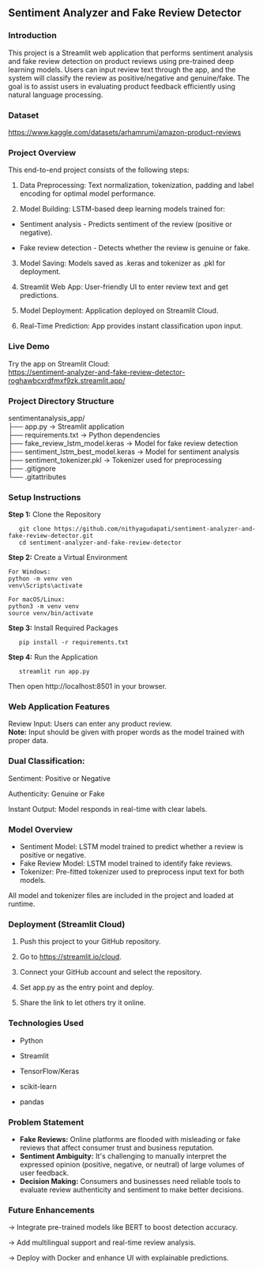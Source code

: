 ## **Sentiment Analyzer and Fake Review Detector**  

### **Introduction**  

This project is a Streamlit web application that performs sentiment analysis and fake review detection on product reviews using pre-trained deep learning models. Users can input review text through the app, and the system will classify the review as positive/negative and genuine/fake. The goal is to assist users in evaluating product feedback efficiently using natural language processing.

### **Dataset**  
https://www.kaggle.com/datasets/arhamrumi/amazon-product-reviews


### **Project Overview**  
This end-to-end project consists of the following steps:

1. Data Preprocessing: Text normalization, tokenization, padding and label encoding for optimal model performance. 

2. Model Building: LSTM-based deep learning models trained for:

- Sentiment analysis - Predicts sentiment of the review (positive or negative).

- Fake review detection -  Detects whether the review is genuine or fake.

3. Model Saving: Models saved as .keras and tokenizer as .pkl for deployment.

4. Streamlit Web App: User-friendly UI to enter review text and get predictions.

5. Model Deployment: Application deployed on Streamlit Cloud.

6. Real-Time Prediction: App provides instant classification upon input.

### **Live Demo**  
Try the app on Streamlit Cloud:  
https://sentiment-analyzer-and-fake-review-detector-roghawbcxrdfmxf9zk.streamlit.app/

### **Project Directory Structure**  
sentimentanalysis_app/  
├── app.py → Streamlit application  
├── requirements.txt → Python dependencies  
├── fake_review_lstm_model.keras → Model for fake review detection  
├── sentiment_lstm_best_model.keras → Model for sentiment analysis  
├── sentiment_tokenizer.pkl → Tokenizer used for preprocessing  
├── .gitignore  
└── .gitattributes  

### **Setup Instructions**  
**Step 1:** Clone the Repository  

       git clone https://github.com/nithyagudapati/sentiment-analyzer-and-fake-review-detector.git  
       cd sentiment-analyzer-and-fake-review-detector  

**Step 2:** Create a Virtual Environment  

    For Windows:  
    python -m venv ven  
    venv\Scripts\activate   

    For macOS/Linux:  
    python3 -m venv venv  
    source venv/bin/activate  

**Step 3:** Install Required Packages   

       pip install -r requirements.txt  

**Step 4:** Run the Application   

       streamlit run app.py  

Then open http://localhost:8501 in your browser.  

### **Web Application Features**    
Review Input: Users can enter any product review.   
 **Note:** Input should be given with proper words as the model trained with proper data.

### **Dual Classification:**    

Sentiment: Positive or Negative  

Authenticity: Genuine or Fake  

Instant Output: Model responds in real-time with clear labels.  

### **Model Overview**
- Sentiment Model: LSTM model trained to predict whether a review is positive or negative.
- Fake Review Model: LSTM model trained to identify fake reviews.
- Tokenizer: Pre-fitted tokenizer used to preprocess input text for both models.

All model and tokenizer files are included in the project and loaded at runtime.

### **Deployment (Streamlit Cloud)**  
1. Push this project to your GitHub repository.  

2. Go to https://streamlit.io/cloud.

3. Connect your GitHub account and select the repository.

4. Set app.py as the entry point and deploy.

5. Share the link to let others try it online.

### **Technologies Used**
- Python

- Streamlit

- TensorFlow/Keras

- scikit-learn

- pandas

### **Problem Statement**  
- **Fake Reviews:** Online platforms are flooded with misleading or fake reviews that affect consumer trust and business reputation.  
- **Sentiment Ambiguity:** It's challenging to manually interpret the expressed opinion (positive, negative, or neutral) of large volumes of user feedback.  
- **Decision Making:** Consumers and businesses need reliable tools to evaluate review authenticity and sentiment to make better decisions.  

### **Future Enhancements**    
→ Integrate pre-trained models like BERT to boost detection accuracy.

→ Add multilingual support and real-time review analysis.

→ Deploy with Docker and enhance UI with explainable predictions.
